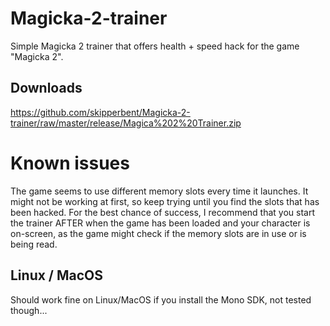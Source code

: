# Magicka-2-trainer
Simple Magicka 2 trainer that offers health + speed hack for the game "Magicka 2".

## Downloads
https://github.com/skipperbent/Magicka-2-trainer/raw/master/release/Magica%202%20Trainer.zip

# Known issues
The game seems to use different memory slots every time it launches. It might not be working at first, so keep trying until you find the slots that has been hacked. For the best chance of success, I recommend that you start the trainer AFTER when the game has been loaded and your character is on-screen, as the game might check if the memory slots are in use or is being read.

## Linux / MacOS
Should work fine on Linux/MacOS if you install the Mono SDK, not tested though...
